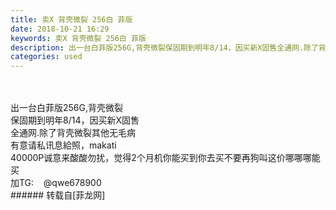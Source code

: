 ```yaml
---
title: 卖X 背壳微裂 256白 菲版
date: 2018-10-21 16:29
keywords: 卖X 背壳微裂 256白 菲版
description: 出一台白菲版256G,背壳微裂保固期到明年8/14，因买新X固售全通网.除了背壳微裂其他无毛病有意请私讯息給照，makati40000P诚意来酸酸勿扰，觉得2个月机你能买到你去买不要再狗叫这价哪哪哪能买加TG:    @qwe678900
categories: used
---
```

<td class="t_f" id="postmessage_2132638">

<br/>
<br/>
出一台白菲版256G,背壳微裂<br/>
保固期到明年8/14，因买新X固售<br/>
全通网.除了背壳微裂其他无毛病<br/>
有意请私讯息給照，makati<br/>
40000P诚意来酸酸勿扰，觉得2个月机你能买到你去买不要再狗叫这价哪哪哪能买<br/>
加TG:    @qwe678900<br/>
</td>
###### 转载自[菲龙网]